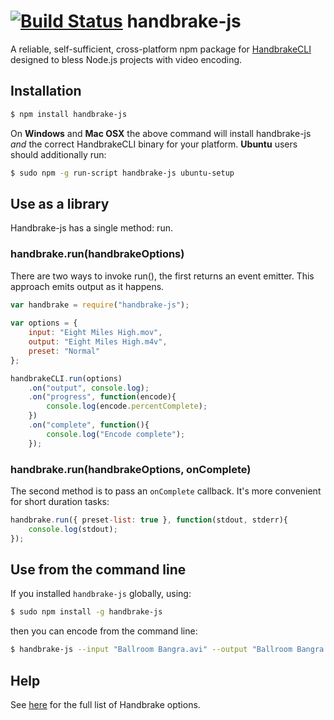 [![Build Status](https://travis-ci.org/75lb/handbrake-js.png?branch=master)](https://travis-ci.org/75lb/handbrake-js)
handbrake-js
============
A reliable, self-sufficient, cross-platform npm package for [HandbrakeCLI](https://trac.handbrake.fr/wiki/CLIGuide) designed to bless Node.js projects with video encoding.

Installation
------------
```sh
$ npm install handbrake-js
```
On **Windows** and **Mac OSX** the above command will install handbrake-js *and* the correct HandbrakeCLI binary for your platform. **Ubuntu** users should additionally run:
```sh
$ sudo npm -g run-script handbrake-js ubuntu-setup
```
Use as a library
--------------------
Handbrake-js has a single method: run.
### handbrake.run(handbrakeOptions)
There are two ways to invoke run(), the first returns an event emitter. This approach emits output as it happens. 
```javascript
var handbrake = require("handbrake-js");
    
var options = {
    input: "Eight Miles High.mov",
    output: "Eight Miles High.m4v",
    preset: "Normal"
};

handbrakeCLI.run(options)
    .on("output", console.log);
    .on("progress", function(encode){
        console.log(encode.percentComplete);
    })
    .on("complete", function(){ 
        console.log("Encode complete"); 
    });
```
### handbrake.run(handbrakeOptions, onComplete)
The second method is to pass an `onComplete` callback. It's more convenient for short duration tasks: 
```javascript
handbrake.run({ preset-list: true }, function(stdout, stderr){
    console.log(stdout);
});
```
Use from the command line
-----------------------------
If you installed `handbrake-js` globally, using:
```sh
$ sudo npm install -g handbrake-js
```

then you can encode from the command line:
```sh
$ handbrake-js --input "Ballroom Bangra.avi" --output "Ballroom Bangra.mp4" --preset Normal
```
Help
----
See [here](https://trac.handbrake.fr/wiki/CLIGuide) for the full list of Handbrake options.
